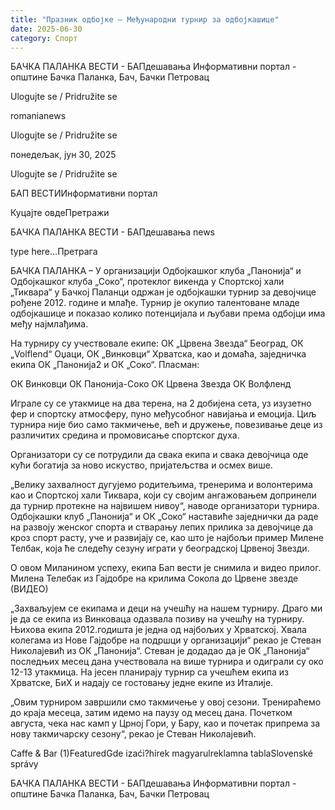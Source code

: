 ```yaml
---
title: "Празник одбојке – Међународни турнир за одбојкашице"
date: 2025-06-30
category: Спорт
---
```


БАЧКА ПАЛАНКА ВЕСТИ - БАПдешавања Информативни портал - општине Бачка Паланка, Бач, Бачки Петровац

Ulogujte se / Pridružite se

romanianews

Ulogujte se / Pridružite se

понедељак, јун 30, 2025

Ulogujte se / Pridružite se

БАП ВЕСТИИнформативни портал

Куцајте овдеПретражи

БАЧКА ПАЛАНКА ВЕСТИ - БАПдешавања news

type here...Претрага

БАЧКА ПАЛАНКА – У организацији Одбојкашког клуба „Панонија“ и Одбојкашког клуба „Соко“, протеклог викенда у Спортској хали „Тиквара“ у Бачкој Паланци одржан је одбојкашки турнир за девојчице рођене 2012. године и млађе. Турнир је окупио талентоване младе одбојкашице и показао колико потенцијала и љубави према одбојци има међу најмлађима.

На турниру су учествовале екипе: ОК „Црвена Звезда“ Београд, ОК „Volflend“ Оџаци, ОК „Винковци“ Хрватска, као и домаћа, заједничка екипа ОК „Панонија2 и ОК „Соко“.
Пласман:

ОК Винковци
ОК Панонија-Соко
ОК Црвена Звезда
ОК Волфленд

Играле су се утакмице на два терена, на 2 добијена сета, уз изузетно фер и спортску атмосферу, пуно међусобног навијања и емоција. Циљ турнира није био само такмичење, већ и дружење, повезивање деце из различитих средина и промовисање спортског духа.


Организатори су се потрудили да свака екипа и свака девојчица оде кући богатија за ново искуство, пријатељства и осмех више.


„Велику захвалност дугујемо родитељима, тренерима и волонтерима као и Спортској хали Тиквара, који су својим ангажовањем допринели да турнир протекне на највишем нивоу“, наводе организатори турнира.
Одбојкашки клуб „Панонија“ и ОК „Соко“ наставиће заједнички да раде на развоју женског спорта и стварању лепих прилика за девојчице да кроз спорт расту, уче и развијају се, као што је најбољи пример Милене Телбак, која ће следећу сезуну играти у београдској Црвеној Звезди.


О овом Миланином успеху, екипа Бап вести је снимила и видео прилог.
Милена Телебак из Гајдобре на крилима Сокола до Црвене звезде (ВИДЕО)

„Захваљујем се екипама и деци на учешћу на нашем турниру. Драго ми је да се екипа из Винковаца одазвала позиву на учешћу на турниру. Њихова екипа 2012.годишта је једна од најбољих у Хрватској. Хвала колегама из Нове Гајдобре на подршци у организацији“ рекао је Стеван Николајевић из ОК „Панонија“.
Стеван је додадао да је ОК „Панонија“ последњих месец дана учествовала на више турнира и одиграли су око 12-13 утакмица. На јесен планирају турнир са учешћем екипа из Хрватске, БиХ и надају се гостовању једне екипе из Италије.


„Овим турниром завршили смо такмичење у овој сезони. Тренираћемо до краја месеца, затим идемо на паузу од месец дана. Почетком августа, чека нас камп у Црној Гори, у Бару, као и почетак припрема за нову такмичарску сезону“, рекао је Стеван Николајевић.

Caffe & Bar (1)FeaturedGde izaći?hírek magyarulreklamna tablaSlovenské správy

БАЧКА ПАЛАНКА ВЕСТИ - БАПдешавања Информативни портал - општине Бачка Паланка, Бач, Бачки Петровац
